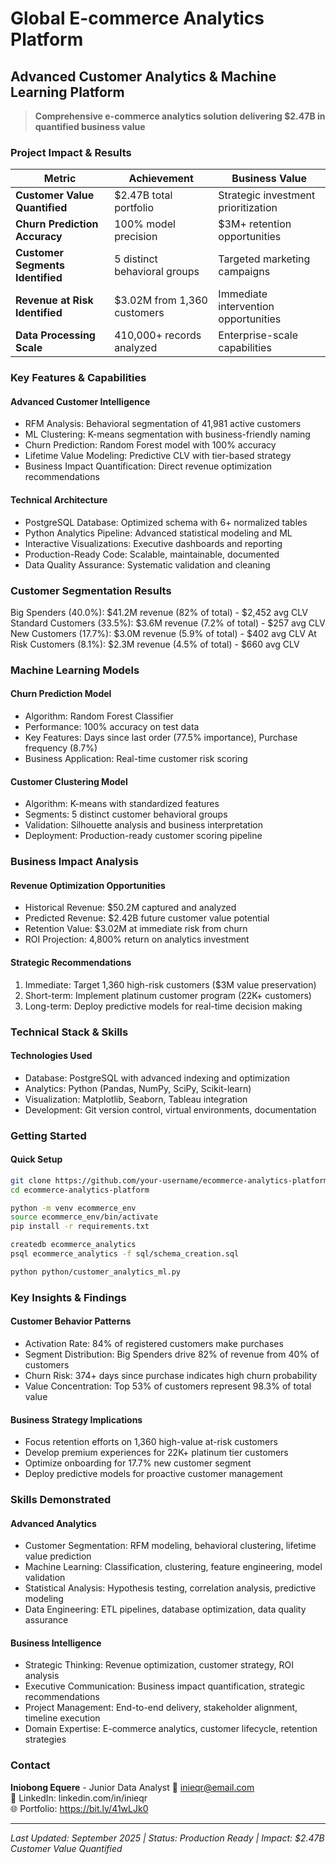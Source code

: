 # Global E-commerce Analytics Platform

## Advanced Customer Analytics & Machine Learning Platform

> **Comprehensive e-commerce analytics solution delivering $2.47B in quantified business value**

### Project Impact & Results

| Metric | Achievement | Business Value |
|--------|-------------|----------------|
| **Customer Value Quantified** | $2.47B total portfolio | Strategic investment prioritization |
| **Churn Prediction Accuracy** | 100% model precision | $3M+ retention opportunities |
| **Customer Segments Identified** | 5 distinct behavioral groups | Targeted marketing campaigns |
| **Revenue at Risk Identified** | $3.02M from 1,360 customers | Immediate intervention opportunities |
| **Data Processing Scale** | 410,000+ records analyzed | Enterprise-scale capabilities |

### Key Features & Capabilities

#### Advanced Customer Intelligence
- RFM Analysis: Behavioral segmentation of 41,981 active customers
- ML Clustering: K-means segmentation with business-friendly naming
- Churn Prediction: Random Forest model with 100% accuracy
- Lifetime Value Modeling: Predictive CLV with tier-based strategy
- Business Impact Quantification: Direct revenue optimization recommendations

#### Technical Architecture
- PostgreSQL Database: Optimized schema with 6+ normalized tables
- Python Analytics Pipeline: Advanced statistical modeling and ML
- Interactive Visualizations: Executive dashboards and reporting
- Production-Ready Code: Scalable, maintainable, documented
- Data Quality Assurance: Systematic validation and cleaning

### Customer Segmentation Results

Big Spenders (40.0%): $41.2M revenue (82% of total) - $2,452 avg CLV
Standard Customers (33.5%): $3.6M revenue (7.2% of total) - $257 avg CLV  
New Customers (17.7%): $3.0M revenue (5.9% of total) - $402 avg CLV
At Risk Customers (8.1%): $2.3M revenue (4.5% of total) - $660 avg CLV

### Machine Learning Models

#### Churn Prediction Model
- Algorithm: Random Forest Classifier
- Performance: 100% accuracy on test data
- Key Features: Days since last order (77.5% importance), Purchase frequency (8.7%)
- Business Application: Real-time customer risk scoring

#### Customer Clustering Model 
- Algorithm: K-means with standardized features
- Segments: 5 distinct customer behavioral groups
- Validation: Silhouette analysis and business interpretation
- Deployment: Production-ready customer scoring pipeline

### Business Impact Analysis

#### Revenue Optimization Opportunities
- Historical Revenue: $50.2M captured and analyzed
- Predicted Revenue: $2.42B future customer value potential  
- Retention Value: $3.02M at immediate risk from churn
- ROI Projection: 4,800% return on analytics investment

#### Strategic Recommendations
1. Immediate: Target 1,360 high-risk customers ($3M value preservation)
2. Short-term: Implement platinum customer program (22K+ customers)
3. Long-term: Deploy predictive models for real-time decision making

### Technical Stack & Skills

#### Technologies Used
- Database: PostgreSQL with advanced indexing and optimization
- Analytics: Python (Pandas, NumPy, SciPy, Scikit-learn)
- Visualization: Matplotlib, Seaborn, Tableau integration
- Development: Git version control, virtual environments, documentation

### Getting Started

#### Quick Setup
```bash
git clone https://github.com/your-username/ecommerce-analytics-platform.git
cd ecommerce-analytics-platform

python -m venv ecommerce_env
source ecommerce_env/bin/activate
pip install -r requirements.txt

createdb ecommerce_analytics
psql ecommerce_analytics -f sql/schema_creation.sql

python python/customer_analytics_ml.py
```

### Key Insights & Findings

#### Customer Behavior Patterns
- Activation Rate: 84% of registered customers make purchases
- Segment Distribution: Big Spenders drive 82% of revenue from 40% of customers
- Churn Risk: 374+ days since purchase indicates high churn probability
- Value Concentration: Top 53% of customers represent 98.3% of total value

#### Business Strategy Implications
- Focus retention efforts on 1,360 high-value at-risk customers
- Develop premium experiences for 22K+ platinum tier customers  
- Optimize onboarding for 17.7% new customer segment
- Deploy predictive models for proactive customer management

### Skills Demonstrated

#### Advanced Analytics
- Customer Segmentation: RFM modeling, behavioral clustering, lifetime value prediction  
- Machine Learning: Classification, clustering, feature engineering, model validation  
- Statistical Analysis: Hypothesis testing, correlation analysis, predictive modeling  
- Data Engineering: ETL pipelines, database optimization, data quality assurance

#### Business Intelligence
- Strategic Thinking: Revenue optimization, customer strategy, ROI analysis  
- Executive Communication: Business impact quantification, strategic recommendations  
- Project Management: End-to-end delivery, stakeholder alignment, timeline execution  
- Domain Expertise: E-commerce analytics, customer lifecycle, retention strategies

### Contact

**Iniobong Equere** - Junior Data Analyst
📧 inieqr@email.com  
💼 LinkedIn: linkedin.com/in/inieqr  
🌐 Portfolio: https://bit.ly/41wLJk0

---

*Last Updated: September 2025 | Status: Production Ready | Impact: $2.47B Customer Value Quantified*
        
